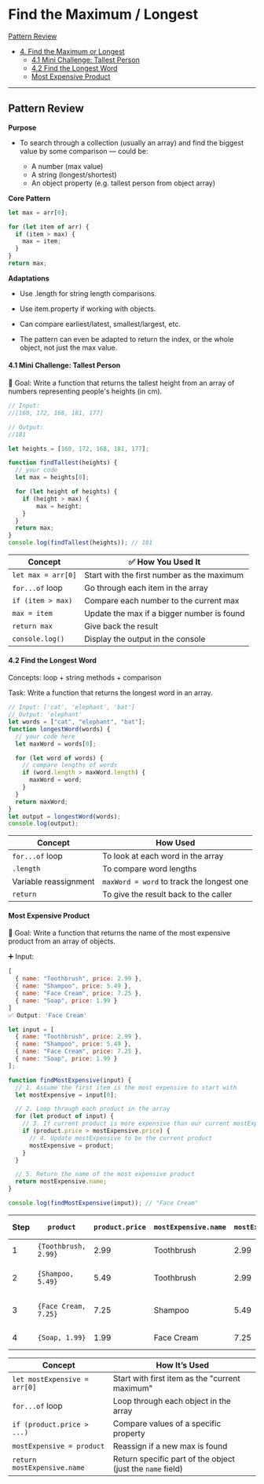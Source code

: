 # Find the Maximum / Longest

[Pattern Review](#pattern-review)
- [4. Find the Maximum or Longest](#4-find-the-maximum-or-longest)
  - [4.1 Mini Challenge: Tallest Person](#41-mini-challenge-tallest-person)
  - [4.2 Find the Longest Word](#42-find-the-longest-word)
  - [Most Expensive Product](#most-expensive-product)

---

## Pattern Review

**Purpose**
- To search through a collection (usually an array) and find the biggest value by some comparison — could be:

    - A number (max value)
    - A string (longest/shortest)
    - An object property (e.g. tallest person from object array)

**Core Pattern**
```js
let max = arr[0];

for (let item of arr) {
  if (item > max) {
    max = item;
  }
}
return max;
```

**Adaptations**

- Use .length for string length comparisons.

- Use item.property if working with objects.

- Can compare earliest/latest, smallest/largest, etc.

- The pattern can even be adapted to return the index, or the whole object, not just the max value.

#### 4.1 Mini Challenge: Tallest Person
🧠 Goal:
Write a function that returns the tallest height from an array of numbers representing people's heights (in cm).

```js
// Input:
//[160, 172, 168, 181, 177]

// Output:
//181

let heights = [160, 172, 168, 181, 177];

function findTallest(heights) {
  // your code
  let max = heights[0];

  for (let height of heights) {
    if (height > max) {
        max = height;
    }
  }
  return max;
}
console.log(findTallest(heights)); // 181
```
| Concept            | ✅ How You Used It                          |
| ------------------ | ------------------------------------------ |
| `let max = arr[0]` | Start with the first number as the maximum |
| `for...of` loop    | Go through each item in the array          |
| `if (item > max)`  | Compare each number to the current max     |
| `max = item`       | Update the max if a bigger number is found |
| `return max`       | Give back the result                       |
| `console.log()`    | Display the output in the console          |

#### 4.2 Find the Longest Word
Concepts: loop + string methods + comparison

Task:
Write a function that returns the longest word in an array.
```js
// Input: ['cat', 'elephant', 'bat']
// Output: 'elephant'
let words = ["cat", "elephant", "bat"];
function longestWord(words) {
  // your code here
  let maxWord = words[0];

  for (let word of words) {
    // compare lengths of words
    if (word.length > maxWord.length) {
      maxWord = word;
    }
  }
  return maxWord;
}
let output = longestWord(words);
console.log(output);
```
| Concept               | How Used                                  |
| --------------------- | ----------------------------------------- |
| `for...of` loop       | To look at each word in the array         |
| `.length`             | To compare word lengths                   |
| Variable reassignment | `maxWord = word` to track the longest one |
| `return`              | To give the result back to the caller     |

#### Most Expensive Product
🎯 Goal:
Write a function that returns the name of the most expensive product from an array of objects.

➕ Input:
```js
[
  { name: "Toothbrush", price: 2.99 },
  { name: "Shampoo", price: 5.49 },
  { name: "Face Cream", price: 7.25 },
  { name: "Soap", price: 1.99 }
]
✅ Output: 'Face Cream'
```
```js
let input = [
  { name: "Toothbrush", price: 2.99 },
  { name: "Shampoo", price: 5.49 },
  { name: "Face Cream", price: 7.25 },
  { name: "Soap", price: 1.99 }
];

function findMostExpensive(input) {
  // 1. Assume the first item is the most expensive to start with
  let mostExpensive = input[0];

  // 2. Loop through each product in the array
  for (let product of input) {
    // 3. If current product is more expensive than our current mostExpensive
    if (product.price > mostExpensive.price) {
      // 4. Update mostExpensive to be the current product
      mostExpensive = product;
    }
  }

  // 5. Return the name of the most expensive product
  return mostExpensive.name;
}

console.log(findMostExpensive(input)); // "Face Cream"

```
| Step | `product`            | `product.price` | `mostExpensive.name` | `mostExpensive.price` | Comparison (`>`)? | Action Taken         |
| ---- | -------------------- | --------------- | -------------------- | --------------------- | ----------------- | -------------------- |
| 1    | `{Toothbrush, 2.99}` | 2.99            | Toothbrush           | 2.99                  | –                 | Initial value        |
| 2    | `{Shampoo, 5.49}`    | 5.49            | Toothbrush           | 2.99                  | ✅ Yes             | Update to Shampoo    |
| 3    | `{Face Cream, 7.25}` | 7.25            | Shampoo              | 5.49                  | ✅ Yes             | Update to Face Cream |
| 4    | `{Soap, 1.99}`       | 1.99            | Face Cream           | 7.25                  | ❌ No              | No change            |

| Concept                      | How It’s Used                                              |
| ---------------------------- | ---------------------------------------------------------- |
| `let mostExpensive = arr[0]` | Start with first item as the "current maximum"             |
| `for...of` loop              | Loop through each object in the array                      |
| `if (product.price > ...)`   | Compare values of a specific property                      |
| `mostExpensive = product`    | Reassign if a new max is found                             |
| `return mostExpensive.name`  | Return specific part of the object (just the `name` field) |

